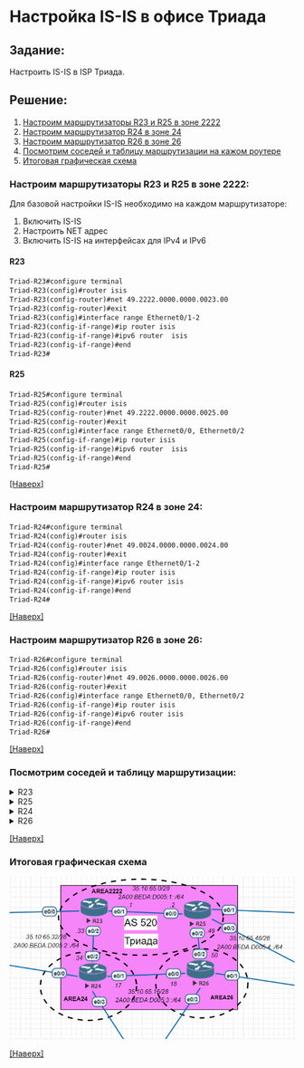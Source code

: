# Настройка IS-IS в офисе Триада
## Задание:
Настроить IS-IS в ISP Триада.

## Решение:
1. [Настроим маршрутизаторы R23 и R25 в зоне 2222](https://github.com/GAFisher/otus-network-engineer/blob/main/homework_is-is/README.md#настроим-маршрутизаторы-r23-и-r25-в-зоне-2222)
2. [Настроим маршрутизатор R24 в зоне 24](https://github.com/GAFisher/otus-network-engineer/blob/main/homework_is-is/README.md#настроим-маршрутизатор-r24-в-зоне-24)
3. [Настроим маршрутизатор R26 в зоне 26](https://github.com/GAFisher/otus-network-engineer/blob/main/homework_is-is/README.md#настроим-маршрутизатор-r26-в-зоне-26) 
4. [Посмотрим соседей и таблицу маршрутизации на кажом роутере](https://github.com/GAFisher/otus-network-engineer/blob/main/homework_is-is/README.md#посмотрим-соседей-и-таблицу-маршрутизации)
5. [Итоговая графическая схема](https://github.com/GAFisher/otus-network-engineer/blob/main/homework_is-is/README.md#итоговая-графическая-схема)

### Настроим маршрутизаторы R23 и R25 в зоне 2222:
Для базовой настройки IS-IS необходимо на каждом маршрутизаторе:
1) Включить IS-IS
2) Настроить NET адрес 
3) Включить IS-IS на интерфейсах для IPv4 и IPv6
#### R23
```
Triad-R23#configure terminal 
Triad-R23(config)#router isis
Triad-R23(config-router)#net 49.2222.0000.0000.0023.00
Triad-R23(config-router)#exit
Triad-R23(config)#interface range Ethernet0/1-2
Triad-R23(config-if-range)#ip router isis
Triad-R23(config-if-range)#ipv6 router  isis 
Triad-R23(config-if-range)#end
Triad-R23#
```
#### R25
```
Triad-R25#configure terminal
Triad-R25(config)#router isis
Triad-R25(config-router)#net 49.2222.0000.0000.0025.00
Triad-R25(config-router)#exit
Triad-R25(config)#interface range Ethernet0/0, Ethernet0/2
Triad-R25(config-if-range)#ip router isis
Triad-R25(config-if-range)#ipv6 router  isis 
Triad-R25(config-if-range)#end
Triad-R25#
```
[[Наверх]](https://github.com/GAFisher/otus-network-engineer/blob/main/homework_is-is/README.md#настройка-is-is-в-офисе-триада)
### Настроим маршрутизатор R24 в зоне 24:
```
Triad-R24#configure terminal 
Triad-R24(config)#router isis
Triad-R24(config-router)#net 49.0024.0000.0000.0024.00
Triad-R24(config-router)#exit
Triad-R24(config)#interface range Ethernet0/1-2
Triad-R24(config-if-range)#ip router isis
Triad-R24(config-if-range)#ipv6 router isis
Triad-R24(config-if-range)#end
Triad-R24#
```
[[Наверх]](https://github.com/GAFisher/otus-network-engineer/blob/main/homework_is-is/README.md#настройка-is-is-в-офисе-триада)
### Настроим маршрутизатор R26 в зоне 26:
```
Triad-R26#configure terminal
Triad-R26(config)#router isis
Triad-R26(config-router)#net 49.0026.0000.0000.0026.00
Triad-R26(config-router)#exit
Triad-R26(config)#interface range Ethernet0/0, Ethernet0/2
Triad-R26(config-if-range)#ip router isis
Triad-R26(config-if-range)#ipv6 router isis
Triad-R26(config-if-range)#end
Triad-R26#
```
[[Наверх]](https://github.com/GAFisher/otus-network-engineer/blob/main/homework_is-is/README.md#настройка-is-is-в-офисе-триада)
### Посмотрим соседей и таблицу маршрутизации:

<details>
  <summary>R23</summary>

      Triad-R23#show isis neighbors

      System Id      Type Interface   IP Address      State Holdtime Circuit Id
      Triad-R24      L2   Et0/2       35.10.65.34     UP    8        Triad-R24.03       
      Triad-R25      L1   Et0/1       35.10.65.2      UP    9        Triad-R25.01       
      Triad-R25      L2   Et0/1       35.10.65.2      UP    8        Triad-R25.01       
      Triad-R23#show ip route isis | begin Gateway
      Gateway of last resort is not set

            35.0.0.0/8 is variably subnetted, 6 subnets, 2 masks
      i L2     35.10.65.16/28 [115/20] via 35.10.65.34, 00:11:53, Ethernet0/2
      i L1     35.10.65.48/28 [115/20] via 35.10.65.2, 00:13:07, Ethernet0/1
      Triad-R23#show ipv6 route isis | begin Application
             lr - LISP site-registrations, ld - LISP dyn-eid, a - Application
      I2  2A00:BEDA:D005:3::/64 [115/20]
           via FE80::24, Ethernet0/2
      I1  2A00:BEDA:D005:4::/64 [115/20]
           via FE80::25, Ethernet0/1
      Triad-R23#

</details>

<details>
  <summary>R25</summary>
  
      Triad-R25#show isis neighbors

      System Id      Type Interface   IP Address      State Holdtime Circuit Id
      Triad-R23      L1   Et0/0       35.10.65.1      UP    27       Triad-R25.01       
      Triad-R23      L2   Et0/0       35.10.65.1      UP    25       Triad-R25.01       
      Triad-R26      L2   Et0/2       35.10.65.50     UP    9        Triad-R26.02       
      Triad-R25#show ip route isis | begin Gateway
      Gateway of last resort is not set

            35.0.0.0/8 is variably subnetted, 6 subnets, 2 masks
      i L2     35.10.65.16/28 [115/20] via 35.10.65.50, 00:06:06, Ethernet0/2
      i L1     35.10.65.32/28 [115/20] via 35.10.65.1, 02:24:55, Ethernet0/0
      Triad-R25#show ipv6 route isis | begin Application
             lr - LISP site-registrations, ld - LISP dyn-eid, a - Application
      I1  2A00:BEDA:D005:2::/64 [115/20]
           via FE80::23, Ethernet0/0
      I2  2A00:BEDA:D005:3::/64 [115/20]
           via FE80::26, Ethernet0/2
      Triad-R25#
  
</details>

<details>
  <summary>R24</summary>
  
      Triad-R24#show isis neighbors

      System Id      Type Interface   IP Address      State Holdtime Circuit Id
      Triad-R23      L2   Et0/2       35.10.65.33     UP    27       Triad-R24.03       
      Triad-R26      L2   Et0/1       35.10.65.18     UP    7        Triad-R26.01       
      Triad-R24#show ip route isis | begin Gateway
      Gateway of last resort is not set

            35.0.0.0/8 is variably subnetted, 6 subnets, 2 masks
      i L2     35.10.65.0/28 [115/20] via 35.10.65.33, 02:21:56, Ethernet0/2
      i L2     35.10.65.48/28 [115/20] via 35.10.65.18, 00:05:04, Ethernet0/1
      Triad-R24#show ipv6 route isis | begin Application
             lr - LISP site-registrations, ld - LISP dyn-eid, a - Application
      I2  2A00:BEDA:D005:1::/64 [115/20]
           via FE80::23, Ethernet0/2
      I2  2A00:BEDA:D005:4::/64 [115/20]
           via FE80::26, Ethernet0/1
      Triad-R24#

</details> 
  
<details>
  <summary>R26</summary>
  
      Triad-R26#show isis neighbors

      System Id      Type Interface   IP Address      State Holdtime Circuit Id
      Triad-R24      L2   Et0/0       35.10.65.17     UP    28       Triad-R26.01       
      Triad-R25      L2   Et0/2       35.10.65.49     UP    24       Triad-R26.02       
      Triad-R26#show ip route isis | begin Gateway
      Gateway of last resort is not set

            35.0.0.0/8 is variably subnetted, 6 subnets, 2 masks
      i L2     35.10.65.0/28 [115/20] via 35.10.65.49, 00:06:49, Ethernet0/2
      i L2     35.10.65.32/28 [115/20] via 35.10.65.17, 00:07:08, Ethernet0/0
      Triad-R26#show ipv6 route isis | begin Application
             lr - LISP site-registrations, ld - LISP dyn-eid, a - Application
      I2  2A00:BEDA:D005:1::/64 [115/20]
           via FE80::25, Ethernet0/2
      I2  2A00:BEDA:D005:2::/64 [115/20]
           via FE80::24, Ethernet0/0
      Triad-R26#

  
</details> 

[[Наверх]](https://github.com/GAFisher/otus-network-engineer/blob/main/homework_is-is/README.md#настройка-is-is-в-офисе-триада)
### Итоговая графическая схема
![](isis_topology.PNG) 

[[Наверх]](https://github.com/GAFisher/otus-network-engineer/blob/main/homework_is-is/README.md#настройка-is-is-в-офисе-триада)
